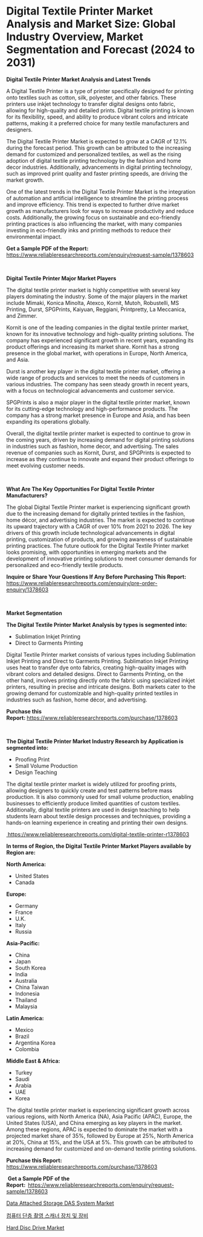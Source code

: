 <p><h1>Digital Textile Printer Market Analysis and Market Size: Global Industry Overview, Market Segmentation and Forecast (2024 to 2031)</h1></p><p><strong>Digital Textile Printer Market Analysis and Latest Trends</strong></p>
<p><p>A Digital Textile Printer is a type of printer specifically designed for printing onto textiles such as cotton, silk, polyester, and other fabrics. These printers use inkjet technology to transfer digital designs onto fabric, allowing for high-quality and detailed prints. Digital textile printing is known for its flexibility, speed, and ability to produce vibrant colors and intricate patterns, making it a preferred choice for many textile manufacturers and designers.</p><p>The Digital Textile Printer Market is expected to grow at a CAGR of 12.1% during the forecast period. This growth can be attributed to the increasing demand for customized and personalized textiles, as well as the rising adoption of digital textile printing technology by the fashion and home decor industries. Additionally, advancements in digital printing technology, such as improved print quality and faster printing speeds, are driving the market growth.</p><p>One of the latest trends in the Digital Textile Printer Market is the integration of automation and artificial intelligence to streamline the printing process and improve efficiency. This trend is expected to further drive market growth as manufacturers look for ways to increase productivity and reduce costs. Additionally, the growing focus on sustainable and eco-friendly printing practices is also influencing the market, with many companies investing in eco-friendly inks and printing methods to reduce their environmental impact.</p></p>
<p><strong>Get a Sample PDF of the Report:&nbsp;</strong> <a href="https://www.reliableresearchreports.com/enquiry/request-sample/1378603">https://www.reliableresearchreports.com/enquiry/request-sample/1378603</a></p>
<p>&nbsp;</p>
<p><strong>Digital Textile Printer Major Market Players</strong></p>
<p><p>The digital textile printer market is highly competitive with several key players dominating the industry. Some of the major players in the market include Mimaki, Konica Minolta, Atexco, Kornit, Mutoh, Robustelli, MS Printing, Durst, SPGPrints, Kaiyuan, Reggiani, Printpretty, La Meccanica, and Zimmer.</p><p>Kornit is one of the leading companies in the digital textile printer market, known for its innovative technology and high-quality printing solutions. The company has experienced significant growth in recent years, expanding its product offerings and increasing its market share. Kornit has a strong presence in the global market, with operations in Europe, North America, and Asia.</p><p>Durst is another key player in the digital textile printer market, offering a wide range of products and services to meet the needs of customers in various industries. The company has seen steady growth in recent years, with a focus on technological advancements and customer service.</p><p>SPGPrints is also a major player in the digital textile printer market, known for its cutting-edge technology and high-performance products. The company has a strong market presence in Europe and Asia, and has been expanding its operations globally.</p><p>Overall, the digital textile printer market is expected to continue to grow in the coming years, driven by increasing demand for digital printing solutions in industries such as fashion, home decor, and advertising. The sales revenue of companies such as Kornit, Durst, and SPGPrints is expected to increase as they continue to innovate and expand their product offerings to meet evolving customer needs.</p></p>
<p>&nbsp;</p>
<p><strong>What Are The Key Opportunities For Digital Textile Printer Manufacturers?</strong></p>
<p><p>The global Digital Textile Printer market is experiencing significant growth due to the increasing demand for digitally printed textiles in the fashion, home décor, and advertising industries. The market is expected to continue its upward trajectory with a CAGR of over 10% from 2021 to 2026. The key drivers of this growth include technological advancements in digital printing, customization of products, and growing awareness of sustainable printing practices. The future outlook for the Digital Textile Printer market looks promising, with opportunities in emerging markets and the development of innovative printing solutions to meet consumer demands for personalized and eco-friendly textile products.</p></p>
<p><strong>Inquire or Share Your Questions If Any Before Purchasing This Report:</strong> <a href="https://www.reliableresearchreports.com/enquiry/pre-order-enquiry/1378603">https://www.reliableresearchreports.com/enquiry/pre-order-enquiry/1378603</a></p>
<p>&nbsp;</p>
<p><strong>Market Segmentation</strong></p>
<p><strong>The Digital Textile Printer Market Analysis by types is segmented into:</strong></p>
<p><ul><li>Sublimation Inkjet Printing</li><li>Direct to Garments Printing</li></ul></p>
<p><p>Digital Textile Printer market consists of various types including Sublimation Inkjet Printing and Direct to Garments Printing. Sublimation Inkjet Printing uses heat to transfer dye onto fabrics, creating high-quality images with vibrant colors and detailed designs. Direct to Garments Printing, on the other hand, involves printing directly onto the fabric using specialized inkjet printers, resulting in precise and intricate designs. Both markets cater to the growing demand for customizable and high-quality printed textiles in industries such as fashion, home décor, and advertising.</p></p>
<p><strong>Purchase this Report:&nbsp;</strong><a href="https://www.reliableresearchreports.com/purchase/1378603">https://www.reliableresearchreports.com/purchase/1378603</a></p>
<p>&nbsp;</p>
<p><strong>The Digital Textile Printer Market Industry Research by Application is segmented into:</strong></p>
<p><ul><li>Proofing Print</li><li>Small Volume Production</li><li>Design Teaching</li></ul></p>
<p><p>The digital textile printer market is widely utilized for proofing prints, allowing designers to quickly create and test patterns before mass production. It is also commonly used for small volume production, enabling businesses to efficiently produce limited quantities of custom textiles. Additionally, digital textile printers are used in design teaching to help students learn about textile design processes and techniques, providing a hands-on learning experience in creating and printing their own designs.</p></p>
<p><a href="https://www.reliableresearchreports.com/digital-textile-printer-r1378603">&nbsp;https://www.reliableresearchreports.com/digital-textile-printer-r1378603</a></p>
<p><strong>In terms of Region, the Digital Textile Printer Market Players available by Region are:</strong></p>
<p>
    <p> <strong> North America: </strong>
        <ul>
            <li>United States</li>
            <li>Canada</li>
        </ul>
        </p> 
    <p> <strong> Europe: </strong>
        <ul>
            <li>Germany</li>
            <li>France</li>
            <li>U.K.</li>
            <li>Italy</li>
            <li>Russia</li>
        </ul>
        </p> 
    <p> <strong> Asia-Pacific: </strong>
        <ul>
            <li>China</li>
            <li>Japan</li>
            <li>South Korea</li>
            <li>India</li>
            <li>Australia</li>
            <li>China Taiwan</li>
            <li>Indonesia</li>
            <li>Thailand</li>
            <li>Malaysia</li>
        </ul>
        </p> 
    <p> <strong> Latin America: </strong>
        <ul>
            <li>Mexico</li>
            <li>Brazil</li>
            <li>Argentina Korea</li>
            <li>Colombia</li>
        </ul>
        </p> 
    <p> <strong> Middle East & Africa: </strong>
        <ul>
            <li>Turkey</li>
            <li>Saudi</li>
            <li>Arabia</li>
            <li>UAE</li>
            <li>Korea</li>
        </ul>
    </p>
    </p>
<p><p>The digital textile printer market is experiencing significant growth across various regions, with North America (NA), Asia Pacific (APAC), Europe, the United States (USA), and China emerging as key players in the market. Among these regions, APAC is expected to dominate the market with a projected market share of 35%, followed by Europe at 25%, North America at 20%, China at 15%, and the USA at 5%. This growth can be attributed to increasing demand for customized and on-demand textile printing solutions.</p></p>
<p><strong>Purchase this Report: </strong><a href="https://www.reliableresearchreports.com/purchase/1378603">https://www.reliableresearchreports.com/purchase/1378603</a></p>
<p>&nbsp;<strong>Get a Sample PDF of the Report:&nbsp;&nbsp;</strong><a href="https://www.reliableresearchreports.com/enquiry/request-sample/1378603">https://www.reliableresearchreports.com/enquiry/request-sample/1378603</a></p>
<p><strong></strong></p>
<p><p><a href="https://www.linkedin.com/pulse/data-attached-storage-das-system-market-research-report-hoime?trackingId=M9aMX5FalgEzvG3ZOETuHg%3D%3D">Data Attached Storage DAS System Market</a></p><p><a href="https://github.com/laholand/Market-Research-Report-List-3/blob/main/707934320373.md">컴퓨터 단층 촬영 스캐너 장치 및 장비</a></p><p><a href="https://www.linkedin.com/pulse/hard-disc-drive-market-size-evaluating-its-trends-growth-u65de?trackingId=xOZpKnDllIF%2FR4%2FiKir9DQ%3D%3D">Hard Disc Drive Market</a></p></p>